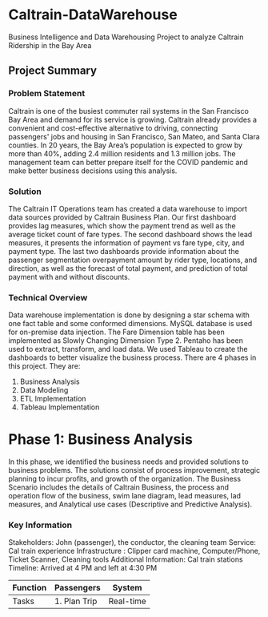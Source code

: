 # Caltrain-DataWarehouse
Business Intelligence and Data Warehousing Project to analyze Caltrain Ridership in the Bay Area

## Project Summary
### Problem Statement
Caltrain is one of the busiest commuter rail systems in the San Francisco Bay Area and demand for its service is growing. Caltrain already provides a convenient and cost-effective alternative to driving, connecting passengers' jobs and housing in San Francisco, San Mateo, and Santa Clara counties. In 20 years, the Bay Area’s population is expected to grow by more than 40%, adding 2.4 million residents and 1.3 million jobs. The management team can better prepare itself for the COVID pandemic and make better business decisions using this analysis.
### Solution
The Caltrain IT Operations team has created a data warehouse to import data sources provided by Caltrain Business Plan. Our first dashboard provides lag measures, which show the payment trend as well as the average ticket count of fare types. The second dashboard shows the lead measures, it presents the information of payment vs fare type, city, and payment type. The last two dashboards provide information about the passenger segmentation overpayment amount by rider type, locations, and direction, as well as the forecast of total payment, and prediction of total payment with and without discounts.
### Technical Overview
Data warehouse implementation is done by designing a star schema with one fact table and some conformed dimensions. MySQL database is used for on-premise data injection. The Fare Dimension table has been implemented as Slowly Changing Dimension Type 2. Pentaho has been used to extract, transform, and load data. We used Tableau to create the dashboards to better visualize the business process. There are 4 phases in this project.
They are:
1. Business Analysis
2. Data Modeling
3. ETL Implementation
4. Tableau Implementation

# Phase 1: Business Analysis
In this phase, we identified the business needs and provided solutions to business problems. The solutions consist of process improvement, strategic planning to incur profits, and growth of the organization. The Business Scenario includes the details of Caltrain Business, the process and operation flow of the business, swim lane diagram, lead measures, lad measures, and Analytical use cases (Descriptive and Predictive Analysis).
### Key Information
Stakeholders: John (passenger), the conductor, the cleaning team
Service: Cal train experience
Infrastructure : Clipper card machine, Computer/Phone, Ticket Scanner, Cleaning tools
Additional Information: Cal train stations
Timeline: Arrived at 4 PM and left at 4:30 PM

| Function |  Passengers  | System    |
|----------|--------------|-----------|
|   Tasks  | 1. Plan Trip | Real-time |

